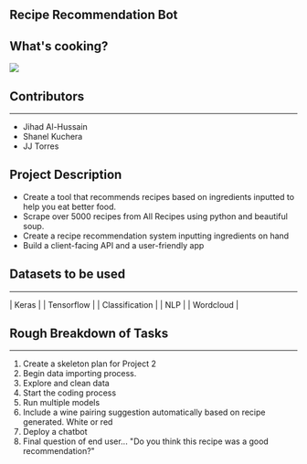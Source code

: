 
## Recipe Recommendation Bot
## What's cooking?
![](https://www.google.com/search?q=chef+images&client=safari&rls=en&sxsrf=APq-WBsFP_r8AHguUq1QwXvZgd5_zPcOZg:1649131469529&tbm=isch&source=iu&ictx=1&vet=1&fir=dPcpddwQkCkQuM%252C7aHL1TN269L_0M%252C_%253ByJQvxBJX3tcq0M%252Csr3Jo8cln0UifM%252C_%253BL4RwB4k83JsLJM%252CPmhlPiPREI1pCM%252C_%253Bds4LyPogGACeJM%252CuOcqxcMM5qu2hM%252C_%253BIiYBfnnCuwvgkM%252CDE4SDuZbrtFXyM%252C_%253BvL1Wgko5W_L69M%252CiJiZBpXep_UitM%252C_%253BeVXdEP4DP2hkLM%252C7aHL1TN269L_0M%252C_%253BD3qjc6awcDZ7jM%252CjSljlMsztXSR-M%252C_%253BSNrfYYBsxorQXM%252Csr3Jo8cln0UifM%252C_%253BKgCAcyJK2npTQM%252CjSljlMsztXSR-M%252C_%253B6IEUfcsgTV17gM%252C7aHL1TN269L_0M%252C_%253BRJVbuRG_u3C04M%252CvpaiwYbolPEPTM%252C_%253B7sMzgq4fAa1z8M%252C6A04cew5-PnFvM%252C_%253BCmbwNJTjzr2hDM%252CiJiZBpXep_UitM%252C_%253B3ZifXkntTXxHVM%252CovDuixUAhKHc2M%252C_&usg=AI4_-kSQIRtXJz5rOqCW-qzRt5bMS2qEBQ&sa=X&ved=2ahUKEwirj7e7hfz2AhVRCjQIHffaBH4Q9QF6BAgCEAE#imgrc=dPcpddwQkCkQuM)

## Contributors
_______________________________________________________________________________________________________________________
- Jihad Al-Hussain
- Shanel Kuchera
- JJ Torres



## Project Description
- Create a tool that recommends recipes based on ingredients inputted to help you eat better food.
- Scrape over 5000 recipes from All Recipes using python and beautiful soup.
- Create a recipe recommendation system inputting ingredients on hand
- Build a client-facing API and a user-friendly app 

## Datasets to be used
_______________________________________________________________________________________________________________________
| Keras |
| Tensorflow |
| Classification |
| NLP |
| Wordcloud |


## Rough Breakdown of Tasks
_______________________________________________________________________________________________________________________
1. Create a skeleton plan for Project 2
2. Begin data importing process. 
3. Explore and clean data
4. Start the coding process 
5. Run multiple models
6. Include a wine pairing suggestion automatically based on recipe generated. White or red
6. Deploy a chatbot
7. Final question of end user... "Do you think this recipe was a good recommendation?"
